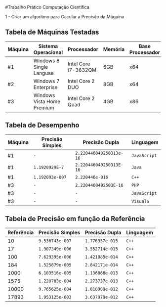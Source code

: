 #Trabalho Prático Computação Cientifica

1 - Criar um algoritmo para Cacular a Precisão da Máquina

## Tabela de Máquinas Testadas
Máquina | Sistema Operacional        | Processador          | Memória | Base Processador
---     | ---                        | ---                  | ---     | ---
#1      | Windows 8 Single Languae   | Intel Core i7-3632QM | 6GB     | x64
#2      | Windows 7 Enterprise       | Intel Core 2 DUO     | 8GB     | x64
#3      | Windows Vista Home Premium | Intel Core 2 Quad    | 4GB     | x86

## Tabela de Desempenho

Máquina | Precisão Simples        | Precisão Dupla          | Linguagem
---     | ---                     | ---                     | ---
#1      | `-`                     | `2.220446049250313e-16` | `JavaScript`
#1      | `1.1920929E-7`          | `2.220446049250313E-16` | `Java`
#1      | `1.192093e-007`         | `2.220446e-016`         | `C++`
#3      | `-`                     | `2.2204460492503E-16`   | `PHP`
#3      | `-`                     | `-`                     | `JavaScript`
#3      | `-`                     | `-`                     | `VisualG`

## Tabela de Precisão em função da Referência

Referência | Precisão Simples | Precisão Dupla  | Linguagem
---        | ---              | ---             | ---
10         | `9.536743e-007`  | `1.776357e-015` | `C++`
17         | `1.907349e-006`  | `3.552714e-015` | `C++`
100        | `7.629395e-006`  | `1.421085e-014` | `C++`
184        | `1.525879e-005`  | `2.842171e-014` | `C++`
1000       | `6.103516e-005`  | `1.136868e-013` | `C++`
1575       | `1.220703e-004`  | `2.273737e-013` | `C++`
10000      | `9.765625e-004`  | `1.818989e-012` | `C++`
17893      | `1.953125e-003`  | `3.637979e-012` | `C++`
